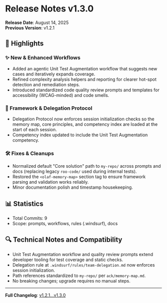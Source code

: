 # Release Notes v1.3.0
**Release Date**: August 14, 2025  
**Previous Version**: v1.2.1

## 🎯 Highlights

### ✨ New & Enhanced Workflows
- Added an agentic Unit Test Augmentation workflow that suggests new cases and iteratively expands coverage.
- Refined complexity analysis helpers and reporting for clearer hot-spot detection and remediation steps.
- Introduced standardized code quality review prompts and templates for accessibility (WCAG-minded) and code smells.

### 🧭 Framework & Delegation Protocol
- Delegation Protocol now enforces session initialization checks so the memory map, core principles, and competency index are loaded at the start of each session.
- Competency index updated to include the Unit Test Augmentation competency.

### 🛠 Fixes & Cleanups
- Normalized default "Core solution" path to `my-repo/` across prompts and docs (replacing legacy `roo-code/` used during internal tests).
- Restored the `<olaf-memory-map>` section tag to ensure framework parsing and validation works reliably.
- Minor documentation polish and timestamp housekeeping.

## 📊 Statistics
- Total Commits: 9
- Scope: prompts, workflows, rules (.windsurf), docs

## 🔍 Technical Notes and Compatibility
- Unit Test Augmentation workflow and quality review prompts extend developer tooling for test coverage and static checks.
- Delegation rule at `.windsurf/rules/team-delegation.md` now enforces session initialization.
- Path references standardized to `my-repo/` per `ack/memory-map.md`.
- No breaking changes; upgrade requires no manual steps.

---
**Full Changelog**: [v1.2.1...v1.3.0](https://github.com/AmadeusITGroup/olaf/compare/v1.2.1...v1.3.0)

